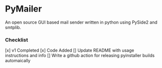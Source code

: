 # PyMailer
An open source GUI based mail sender written in python using PySide2 and smtplib.

### Checklist
[x] v1 Completed
[x] Code Added
[] Update README with usage instructions and info
[] Write a github action for releasing pyinstaller builds automaically
